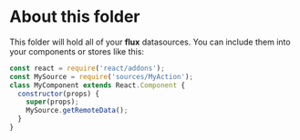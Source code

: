 # About this folder
This folder will hold all of your **flux** datasources.
You can include them into your components or stores like this:

```javascript
const react = require('react/addons');
const MySource = require('sources/MyAction');
class MyComponent extends React.Component {
  constructor(props) {
    super(props);
    MySource.getRemoteData();
  }
}
```
